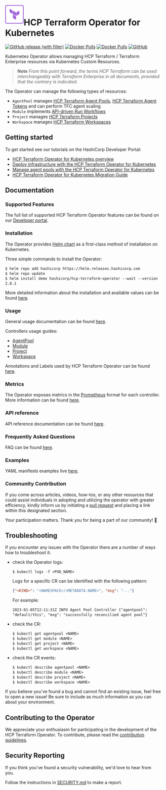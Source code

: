 <a href="https://cloud.hashicorp.com/products/terraform">
    <img src=".github/hcp-terraform-logo.png" alt="HCP Terraform" title="HCP Terraform" align="left" height="60" />
</a>

# HCP Terraform Operator for Kubernetes

[![GitHub release (with filter)](https://img.shields.io/github/v/release/hashicorp/hcp-terraform-operator)](https://github.com/hashicorp/hcp-terraform-operator/releases)
[![Docker Pulls](https://img.shields.io/docker/pulls/hashicorp/hcp-terraform-operator)](https://hub.docker.com/r/hashicorp/hcp-terraform-operator) [![Docker Pulls](https://img.shields.io/docker/pulls/hashicorp/terraform-cloud-operator)](https://hub.docker.com/r/hashicorp/terraform-cloud-operator)
[![GitHub](https://img.shields.io/github/license/hashicorp/hcp-terraform-operator)](https://github.com/hashicorp/hcp-terraform-operator/blob/main/LICENSE)

Kubernetes Operator allows managing HCP Terraform / Terraform Enterprise resources via Kubernetes Custom Resources.

> **Note**
> _From this point forward, the terms HCP Terraform can be used interchangeably with Terraform Enterprise in all documents, provided that the contrary is indicated._

The Operator can manage the following types of resources:

- `AgentPool` manages [HCP Terraform Agent Pools](https://developer.hashicorp.com/terraform/cloud-docs/agents/agent-pools), [HCP Terraform Agent Tokens](https://developer.hashicorp.com/terraform/cloud-docs/users-teams-organizations/api-tokens#agent-api-tokens) and can perform TFC agent scaling
- `Module` implements [API-driven Run Workflows](https://developer.hashicorp.com/terraform/cloud-docs/run/api)
- `Project` manages [HCP Terraform Projects](https://developer.hashicorp.com/terraform/cloud-docs/workspaces/organize-workspaces-with-projects)
- `Workspace` manages [HCP Terraform Workspaces](https://developer.hashicorp.com/terraform/cloud-docs/workspaces)

## Getting started

To get started see our tutorials on the HashiCorp Developer Portal:

- [HCP Terraform Operator for Kubernetes overview](https://developer.hashicorp.com/terraform/cloud-docs/integrations/kubernetes)
- [Deploy infrastructure with the HCP Terraform Operator for Kubernetes](https://developer.hashicorp.com/terraform/tutorials/kubernetes/kubernetes-operator-v2)
- [Manage agent pools with the HCP Terraform Operator for Kubernetes](https://developer.hashicorp.com/terraform/tutorials/kubernetes/kubernetes-operator-v2-agentpool)
- [HCP Terraform Operator for Kubernetes Migration Guide](https://developer.hashicorp.com/terraform/cloud-docs/integrations/kubernetes/ops-v2-migration)

## Documentation

### Supported Features

The full list of supported HCP Terraform Operator features can be found on our [Developer portal](https://developer.hashicorp.com/terraform/cloud-docs/integrations/kubernetes#supported-terraform-cloud-features).

### Installation

The Operator provides [Helm chart](./charts/hcp-terraform-operator) as a first-class method of installation on Kubernetes.

Three simple commands to install the Operator:

```console
$ helm repo add hashicorp https://helm.releases.hashicorp.com
$ helm repo update
$ helm install demo hashicorp/hcp-terraform-operator --wait --version 2.8.1
```

More detailed information about the installation and available values can be found [here](./charts/hcp-terraform-operator/README.md).

### Usage

General usage documentation can be found [here](./docs/usage.md).

Controllers usage guides:

- [AgentPool](./docs/agentpool.md)
- [Module](./docs/module.md)
- [Project](./docs/project.md)
- [Workspace](./docs/workspace.md)

Annotations and Labels used by HCP Terraform Operator can be found [here](./docs/annotations-and-labels.md).

### Metrics

The Operator exposes metrics in the [Prometheus](https://prometheus.io/) format for each controller. More information can be found [here](./docs/metrics.md).

### API reference

API reference documentation can be found [here](./docs/api-reference.md).

### Frequently Asked Questions

FAQ can be found [here](./docs/faq.md).

### Examples

YAML manifests examples live [here](./docs/examples/).

### Community Contribution

If you come across articles, videos, how-tos, or any other resources that could assist individuals in adopting and utilizing the operator with greater efficiency, kindly inform us by initiating a [pull request](https://github.com/hashicorp/hcp-terraform-operator/pulls) and placing a link within this designated section.

Your participation matters. Thank you for being a part of our community! :raised_hands:

## Troubleshooting

If you encounter any issues with the Operator there are a number of ways how to troubleshoot it:

- check the Operator logs:

    ```console
    $ kubectl logs -f <POD_NAME>
    ```

    Logs for a specific CR can be identified with the following pattern:

    ```json
    {"<KIND>": "<NAMESPACE>/<METADATA.NAME>", "msg": "..."}
    ```

    For example:

    ```text
    2023-01-05T12:11:31Z INFO Agent Pool Controller	{"agentpool": "default/this", "msg": "successfully reconcilied agent pool"}
    ```

- check the CR:

    ```console
    $ kubectl get agentpool <NAME>
    $ kubectl get module <NAME>
    $ kubectl get project <NAME>
    $ kubectl get workspace <NAME>
    ```

- check the CR events:

    ```console
    $ kubectl describe agentpool <NAME>
    $ kubectl describe module <NAME>
    $ kubectl describe project <NAME>
    $ kubectl describe workspace <NAME>
    ```

If you believe you've found a bug and cannot find an existing issue, feel free to open a new issue! Be sure to include as much information as you can about your environment.

## Contributing to the Operator

We appreciate your enthusiasm for participating in the development of the HCP Terraform Operator. To contribute, please read the [contribution guidelines](./CONTRIBUTING.md).

## Security Reporting

If you think you've found a security vulnerability, we'd love to hear from you.

Follow the instructions in [SECURITY.md](.github/SECURITY.md) to make a report.
